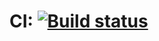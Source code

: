 # CI: [![Build status](https://ci.appveyor.com/api/projects/status/vji36pc8ww77yac0?svg=true)](https://ci.appveyor.com/project/aremarss/cardorder)